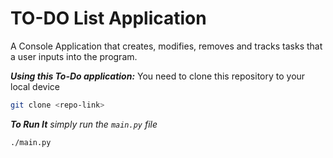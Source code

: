 
# TO-DO List Application

A Console Application that creates, modifies, removes and tracks tasks that a user inputs into the program.

***Using this To-Do application:***
You need to clone this repository to your local device

```bash
git clone <repo-link>
```

***To Run It***
*simply run the `main.py` file*

```bash
./main.py
```
